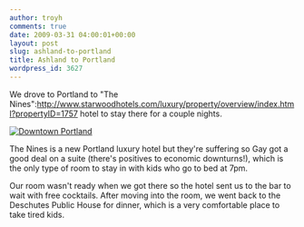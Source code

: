 ```yaml
---
author: troyh
comments: true
date: 2009-03-31 04:00:01+00:00
layout: post
slug: ashland-to-portland
title: Ashland to Portland
wordpress_id: 3627
---
```


We drove to Portland to "The Nines":http://www.starwoodhotels.com/luxury/property/overview/index.html?propertyID=1757 hotel to stay there for a couple nights.

[![Downtown Portland](http://farm4.static.flickr.com/3563/3405767550_a7e098ca98.jpg)](http://www.flickr.com/photos/troyh/3405767550/)

The Nines is a new Portland luxury hotel but they're suffering so Gay got a good deal on a suite (there's positives to economic downturns!), which is the only type of room to stay in with kids who go to bed at 7pm.

Our room wasn't ready when we got there so the hotel sent us to the bar to wait with free cocktails. After moving into the room, we went back to the Deschutes Public House for dinner, which is a very comfortable place to take tired kids.
